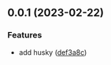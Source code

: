 ## 0.0.1 (2023-02-22)


### Features

* add husky ([def3a8c](https://github.com/JefferyHo/server-nest-c/commit/def3a8ca415e4ba7671205621b257bf356c6cbe9))




